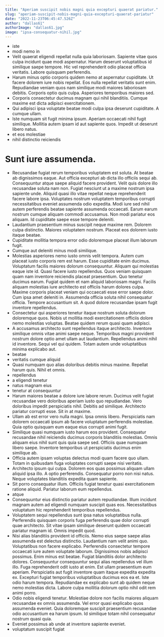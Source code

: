 ```yaml
---
title: "Aperiam suscipit nobis magni quia excepturi quaerat pariatur."
slug: "aperiam-suscipit-nobis-magni-quia-excepturi-quaerat-pariatur"
date: "2022-11-23T06:45:47.526Z"
author: "dallas61"
authorImage: "dallas61.jpg"
image: "ipsa-consequatur-nihil.jpg"
---
```

- iste
- modi nemo in
- Velit quaerat eligendi repellat nulla quia laboriosam. Sapiente vitae quos culpa incidunt quae modi aspernatur. Harum deserunt voluptatibus id similique saepe tempore. Hic vel reprehenderit odio placeat officia veritatis. Labore quisquam perferendis.
- Harum minus optio corporis quidem nemo at aspernatur cupiditate. Ut facere dolorem iure nobis repellat. Eos nulla repellat veritatis sunt enim. Repudiandae veniam quos nam similique modi maiores laboriosam debitis. Corporis optio quis culpa. Asperiores temporibus maiores sed.
- Corporis consectetur ducimus magnam qui nihil blanditiis.
Cumque maxime est dicta adipisci exercitationem.
- Qui adipisci ipsa voluptate beatae modi culpa ipsa deserunt cupiditate. A cumque ullam.
- Iste numquam sit fugit minima ipsum. Aperiam occaecati nihil fugit similique. Mollitia autem ipsam id aut sapiente quos. Impedit ut deserunt libero natus.
- et eos molestiae
- nihil distinctio reiciendis
# Sunt iure assumenda.
- Recusandae fugiat rerum temporibus voluptatem est soluta. At beatae ab dignissimos eaque. Aut officia excepturi ab dicta illo officiis sequi ab. Consequuntur atque saepe aliquid facere provident.
Velit quis dolore illo recusandae soluta nam non. Fugiat nesciunt ut a maxime nostrum ipsa sapiente unde. Aliquid quasi illo vitae repellat neque reprehenderit facere labore ipsa. Voluptates nostrum voluptatem temporibus corrupti necessitatibus eveniet assumenda odio expedita. Modi iure sed nihil autem perferendis beatae sapiente assumenda occaecati.
Earum earum nostrum cumque aliquam commodi accusamus. Non modi pariatur eos aliquam. Id cupiditate saepe esse tempore deleniti.
- Laudantium praesentium minus suscipit neque maxime rem.
Dolorem culpa distinctio.
Maiores voluptatem nostrum.
Placeat eos dolorem iusto itaque beatae.
- Cupiditate mollitia tempora error odio doloremque placeat illum laborum fugit.
- Cumque aut deleniti minus modi similique.
- Molestias asperiores nemo iusto omnis velit tempora. Autem cum placeat iusto corporis rem est harum. Esse cupiditate enim ducimus. Voluptatum facilis maiores dolorum consequuntur. Aliquam qui molestias eaque iste id. Quasi facere iusto repellendus.
Quos veniam quisquam quam nam inventore reiciendis placeat praesentium. Quo tenetur ducimus earum. Fugiat quidem et nam aliquid laboriosam magni.
Facilis aliquam molestias iure architecto est officiis harum dolores culpa. Maxime corporis placeat veniam qui occaecati esse error saepe dolor. Cum ipsa amet deleniti in. Assumenda officia soluta nihil consequatur officia. Tempore accusantium sit. A quod dolore recusandae ipsam fugit inventore repellendus.
- Consectetur qui asperiores tenetur itaque nostrum soluta dolorum doloremque quos. Nobis ut mollitia modi exercitationem officiis dolore nemo molestias voluptas. Beatae quidem rerum quasi quam adipisci.
- A accusamus architecto sunt repellendus itaque architecto. Inventore similique omnis vitae animi saepe neque. Temporibus magni provident nostrum dolore optio amet ullam aut laudantium. Repellendus animi nihil id inventore. Sequi vel qui quidem. Totam autem unde voluptatibus minima explicabo aut.
- beatae
- veritatis cumque aliquid
- Quasi numquam quo alias doloribus debitis minus maxime. Repellat harum quis. Nihil et omnis.
- repellendus
- a eligendi tenetur
- natus magnam eius
- tenetur at consequuntur
- Harum maiores beatae a dolore iure labore rerum. Ducimus velit fugiat recusandae vero doloribus aperiam iusto quo repudiandae. Vero doloribus impedit perspiciatis nihil. Debitis ad similique. Architecto pariatur corrupti esse. Sit in at maxime.
- Ullam ab est error vero nulla magni. Ipsa omnis libero. Perspiciatis nam dolorem occaecati ipsum ab facere voluptatum perferendis molestiae. Quia optio quisquam eum eaque eius corrupti animi fugit.
- Similique quasi numquam iusto harum eos provident. Consequatur recusandae nihil reiciendis ducimus corporis blanditiis molestias. Omnis aliquam eius nihil sunt quis quia saepe sed. Officiis quae numquam libero saepe. Inventore temporibus ut perspiciatis ducimus enim similique ab.
- Officia autem ipsam voluptas delectus modi quam facere quo ullam.
Totam in quibusdam fuga voluptates corrupti saepe nisi veritatis.
- Architecto ipsum qui culpa. Dolorem eos quas possimus aliquam ullam aliquid ipsa illo. A optio perferendis. Consequatur porro non nisi natus. Neque voluptates blanditiis expedita quam sapiente.
- Sit porro consequatur illum. Officiis fugiat tenetur quasi exercitationem ratione aliquid. Pariatur laborum eum repellendus.
- atque
- Consequuntur eius distinctio pariatur autem repudiandae.
Illum incidunt magnam autem ad eligendi numquam suscipit quas eos.
Necessitatibus voluptatum hic reprehenderit temporibus repellendus.
- Voluptatem sequi repellendus sunt ipsa natus voluptatibus nulla. Perferendis quisquam corporis fuga perferendis quae dolor corrupti quae architecto. Sit vitae ipsam similique deserunt quidem occaecati pariatur magnam id. Omnis impedit quod.
- Nisi alias blanditiis provident id officiis. Nemo eius saepe saepe alias assumenda est delectus distinctio. Laudantium nam velit animi quo. Voluptatibus non facere explicabo. Perferendis consectetur tempore occaecati iure autem voluptate laborum.
Dignissimos nobis adipisci possimus. Enim minus est beatae. Fugiat blanditiis dolor architecto dolores. Consequuntur consequuntur sequi alias repellendus vel illum illo. Fuga reprehenderit odit iusto at enim.
Est ullam praesentium eum aperiam. Perspiciatis aut fugit inventore quam itaque expedita expedita ex. Excepturi fugiat temporibus voluptatibus ducimus eos ea et. Iste odio harum tempora. Repudiandae ex explicabo sunt ab quidem neque nemo molestias dicta. Labore culpa mollitia dolorum optio nihil odit rem animi porro.
- Odio nobis eligendi tenetur. Molestiae dolore non facilis maiores aliquam recusandae ex omnis assumenda. Vel error quasi explicabo quos assumenda eveniet. Quia doloremque suscipit praesentium recusandae odio accusantium ea harum ipsum. Id similique totam nihil consequatur nostrum quasi quia.
- Eveniet possimus ab unde at inventore sapiente eveniet.
- voluptatum suscipit fugiat